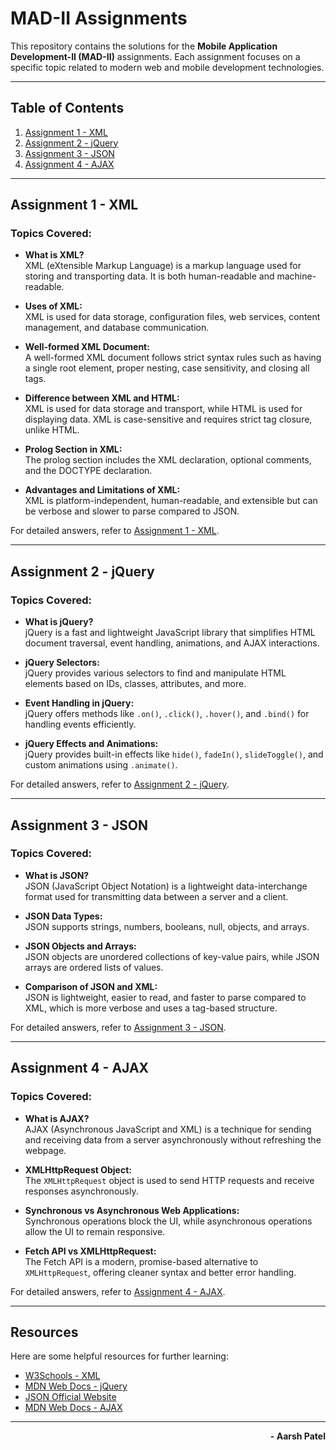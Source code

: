 # MAD-II Assignments

This repository contains the solutions for the **Mobile Application Development-II (MAD-II)** assignments. Each assignment focuses on a specific topic related to modern web and mobile development technologies.

---

## Table of Contents

1. [Assignment 1 - XML](#assignment-1---xml)
2. [Assignment 2 - jQuery](#assignment-2---jquery)
3. [Assignment 3 - JSON](#assignment-3---json)
4. [Assignment 4 - AJAX](#assignment-4---ajax)

---

## Assignment 1 - XML

### Topics Covered:

- **What is XML?**  
  XML (eXtensible Markup Language) is a markup language used for storing and transporting data. It is both human-readable and machine-readable.

- **Uses of XML:**  
   XML is used for data storage, configuration files, web services, content management, and database communication.
  <br>
- **Well-formed XML Document:**  
   A well-formed XML document follows strict syntax rules such as having a single root element, proper nesting, case sensitivity, and closing all tags.
  <br>
- **Difference between XML and HTML:**  
   XML is used for data storage and transport, while HTML is used for displaying data. XML is case-sensitive and requires strict tag closure, unlike HTML.
  <br>
- **Prolog Section in XML:**  
   The prolog section includes the XML declaration, optional comments, and the DOCTYPE declaration.
  <br>
- **Advantages and Limitations of XML:**  
  XML is platform-independent, human-readable, and extensible but can be verbose and slower to parse compared to JSON.

For detailed answers, refer to [Assignment 1 - XML](./assignment1.md).

---

## Assignment 2 - jQuery

### Topics Covered:

- **What is jQuery?**  
   jQuery is a fast and lightweight JavaScript library that simplifies HTML document traversal, event handling, animations, and AJAX interactions.
  <br>

- **jQuery Selectors:**  
   jQuery provides various selectors to find and manipulate HTML elements based on IDs, classes, attributes, and more.
  <br>

- **Event Handling in jQuery:**  
   jQuery offers methods like `.on()`, `.click()`, `.hover()`, and `.bind()` for handling events efficiently.
  <br>

- **jQuery Effects and Animations:**  
  jQuery provides built-in effects like `hide()`, `fadeIn()`, `slideToggle()`, and custom animations using `.animate()`.

For detailed answers, refer to [Assignment 2 - jQuery](./assignment2.md).

---

## Assignment 3 - JSON

### Topics Covered:

- **What is JSON?**  
   JSON (JavaScript Object Notation) is a lightweight data-interchange format used for transmitting data between a server and a client.
  <br>

- **JSON Data Types:**  
   JSON supports strings, numbers, booleans, null, objects, and arrays.
  <br>

- **JSON Objects and Arrays:**  
   JSON objects are unordered collections of key-value pairs, while JSON arrays are ordered lists of values.
  <br>

- **Comparison of JSON and XML:**  
  JSON is lightweight, easier to read, and faster to parse compared to XML, which is more verbose and uses a tag-based structure.

For detailed answers, refer to [Assignment 3 - JSON](./assignment3.md).

---

## Assignment 4 - AJAX

### Topics Covered:

- **What is AJAX?**  
   AJAX (Asynchronous JavaScript and XML) is a technique for sending and receiving data from a server asynchronously without refreshing the webpage.
  <br>

- **XMLHttpRequest Object:**  
   The `XMLHttpRequest` object is used to send HTTP requests and receive responses asynchronously.
  <br>

- **Synchronous vs Asynchronous Web Applications:**  
   Synchronous operations block the UI, while asynchronous operations allow the UI to remain responsive.
  <br>

- **Fetch API vs XMLHttpRequest:**  
  The Fetch API is a modern, promise-based alternative to `XMLHttpRequest`, offering cleaner syntax and better error handling.

For detailed answers, refer to [Assignment 4 - AJAX](./assignment4.md).

---

## Resources

Here are some helpful resources for further learning:

- [W3Schools - XML](https://www.w3schools.com/xml/)
- [MDN Web Docs - jQuery](https://developer.mozilla.org/en-US/docs/Glossary/jQuery)
- [JSON Official Website](https://www.json.org/json-en.html)
- [MDN Web Docs - AJAX](https://developer.mozilla.org/en-US/docs/Web/Guide/AJAX)

---

<p align="right"><strong>- Aarsh Patel</strong></p>
